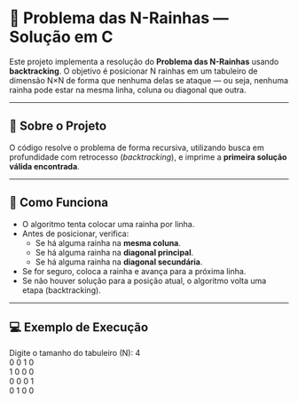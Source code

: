 # 🧠 Problema das N-Rainhas — Solução em C

Este projeto implementa a resolução do **Problema das N-Rainhas** usando **backtracking**. O objetivo é posicionar N rainhas em um tabuleiro de dimensão N×N de forma que nenhuma delas se ataque — ou seja, nenhuma rainha pode estar na mesma linha, coluna ou diagonal que outra.

---

## 📌 Sobre o Projeto

O código resolve o problema de forma recursiva, utilizando busca em profundidade com retrocesso (*backtracking*), e imprime a **primeira solução válida encontrada**.

---

## 🧩 Como Funciona

- O algoritmo tenta colocar uma rainha por linha.
- Antes de posicionar, verifica:
  - Se há alguma rainha na **mesma coluna**.
  - Se há alguma rainha na **diagonal principal**.
  - Se há alguma rainha na **diagonal secundária**.
- Se for seguro, coloca a rainha e avança para a próxima linha.
- Se não houver solução para a posição atual, o algoritmo volta uma etapa (backtracking).

---

## 💻 Exemplo de Execução

Digite o tamanho do tabuleiro (N): 4<br>
0 0 1 0<br>
1 0 0 0<br>
0 0 0 1<br>
0 1 0 0
